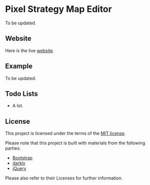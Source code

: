 # Pixel Strategy Map Editor

To be updated.


## Website

Here is the live [website](http://chunnorris.net/public/PixelStrategyMap/).


## Example

To be updated.


## Todo Lists

- A lot.


## License

This project is licensed under the terms of the [MIT license](http://opensource.org/licenses/MIT).

Please note that this project is built with materials from the following parties:

- [Bootstrap](http://getbootstrap.com/)
- [darkly](http://bootswatch.com/darkly/)
- [jQuery](https://jquery.com/)

Please also refer to their Licenses for further information.
